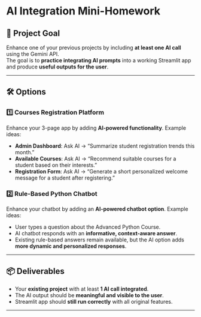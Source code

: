 # AI Integration Mini-Homework

## 🎯 Project Goal  
Enhance one of your previous projects by including **at least one AI call** using the Gemini API.  
The goal is to **practice integrating AI prompts** into a working Streamlit app and produce **useful outputs for the user**.  

---

## 🛠️ Options  

### 1️⃣ Courses Registration Platform  
Enhance your 3-page app by adding **AI-powered functionality**. Example ideas:  
- **Admin Dashboard**: Ask AI → “Summarize student registration trends this month.”  
- **Available Courses**: Ask AI → “Recommend suitable courses for a student based on their interests.”  
- **Registration Form**: Ask AI → “Generate a short personalized welcome message for a student after registering.”  

### 2️⃣ Rule-Based Python Chatbot  
Enhance your chatbot by adding an **AI-powered chatbot option**. Example ideas:  
- User types a question about the Advanced Python Course.  
- AI chatbot responds with an **informative, context-aware answer**.  
- Existing rule-based answers remain available, but the AI option adds **more dynamic and personalized responses**.  

---

## 📦 Deliverables  
- Your **existing project** with at least **1 AI call integrated**.  
- The AI output should be **meaningful and visible to the user**.  
- Streamlit app should **still run correctly** with all original features.  

---